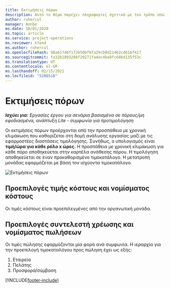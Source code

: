 ```yaml
---
title: Εκτιμήσεις πόρων
description: Αυτό το θέμα παρέχει πληροφορίες σχετικά με τον τρόπο υπολογισμού των εκτιμήσεων πόρων στο Project Operations.
author: ruhercul
manager: Annbe
ms.date: 10/01/2020
ms.topic: article
ms.service: project-operations
ms.reviewer: kfend
ms.author: ruhercul
ms.openlocfilehash: 98a61746f172b50bf6fa29cb0d21462cd616f417
ms.sourcegitcommit: fa32b1893286f20271fa4ec4be8fc68bd135f53c
ms.translationtype: HT
ms.contentlocale: el-GR
ms.lasthandoff: 02/15/2021
ms.locfileid: "5286518"
---
```

# <a name="resource-estimates"></a>Εκτιμήσεις πόρων

_**Ισχύει για:** Εργασίες έργου για σενάρια βασισμένα σε πόρους/μη εφοδιασμένα, ανάπτυξη Lite - συμφωνία για προτιμολόγηση_

Οι εκτιμήσεις πόρων προέρχονται από την προσπάθεια με χρονική κλιμάκωση που καθορίζεται στη δομή ανάλυσης εργασίας μαζί με τις εφαρμοστέες διαστάσεις τιμολόγησης. Συνήθως, ο υπολογισμός είναι **τιμή/ώρα για κάθε ρόλο x ώρες.** Η προσπάθεια με χρονική κλιμάκωση για κάθε πόρο αποθηκεύεται στην καρτέλα ανάθεσης πόρου. Η τιμολόγηση αποθηκεύεται σε έναν προκαθορισμένο τιμοκατάλογο. Η μετατροπή μονάδας εφαρμόζεται με βάση τον ισχύοντα τιμοκατάλογο.

![Εκτιμήσεις πόρων](./media/navigation12.png)

## <a name="default-cost-price-and-cost-currency"></a>Προεπιλογές τιμής κόστους και νομίσματος κόστους

Οι τιμές κόστους είναι προεπιλεγμένες από την οργανωτική μονάδα.

## <a name="default-bill-rate-and-sales-currency"></a>Προεπιλογές συντελεστή χρέωσης και νομίσματος πωλήσεων

Οι τιμές πώλησης εφαρμόζονται μία φορά ανά συμφωνία. Η ιεραρχία για την προεπιλογή τιμοκαταλόγου προς πώληση έχει ως εξής:

1. Εταιρεία
2. Πελάτης
3. Προσφορά/σύμβαση


[!INCLUDE[footer-include](../includes/footer-banner.md)]